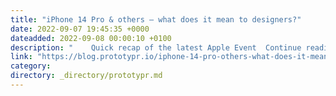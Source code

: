 ```yaml
---
title: "iPhone 14 Pro & others — what does it mean to designers?"
date: 2022-09-07 19:45:35 +0000
dateadded: 2022-09-08 00:00:10 +0100
description: "    Quick recap of the latest Apple Event  Continue reading on Prototypr »  "
link: "https://blog.prototypr.io/iphone-14-pro-others-what-does-it-mean-to-designers-11cea1bf29fb?source=rss----eb297ea1161a---4"
category:
directory: _directory/prototypr.md
---
```

